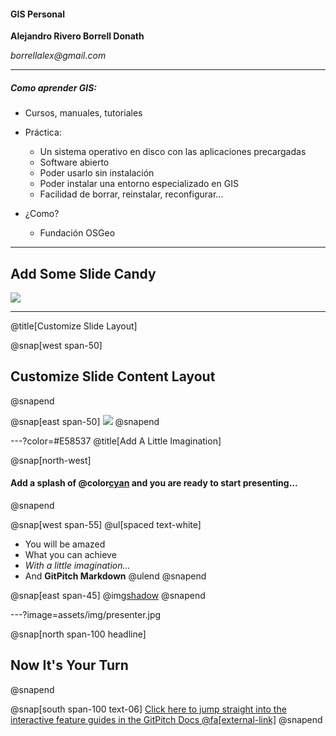 #### **GIS Personal**


**Alejandro Rivero Borrell Donath**

_borrellalex@gmail.com_


___

##### Como aprender GIS:

- Cursos, manuales, tutoriales
- Práctica:
	- Un sistema operativo en disco con las aplicaciones precargadas
	- Software abierto
	- Poder usarlo sin instalación
	- Poder instalar una entorno especializado en GIS
	- Facilidad de borrar, reinstalar, reconfigurar...
	
- ¿Como?
	- Fundación OSGeo

---

## Add Some Slide Candy

![](assets/img/presentation.png)

---
@title[Customize Slide Layout]

@snap[west span-50]
## Customize Slide Content Layout
@snapend

@snap[east span-50]
![](assets/img/presentation.png)
@snapend

---?color=#E58537
@title[Add A Little Imagination]

@snap[north-west]
#### Add a splash of @color[cyan](**color**) and you are ready to start presenting...
@snapend

@snap[west span-55]
@ul[spaced text-white]
- You will be amazed
- What you can achieve
- *With a little imagination...*
- And **GitPitch Markdown**
@ulend
@snapend

@snap[east span-45]
@img[shadow](assets/img/conference.png)
@snapend

---?image=assets/img/presenter.jpg

@snap[north span-100 headline]
## Now It's Your Turn
@snapend

@snap[south span-100 text-06]
[Click here to jump straight into the interactive feature guides in the GitPitch Docs @fa[external-link]](https://gitpitch.com/docs/getting-started/tutorial/)
@snapend
